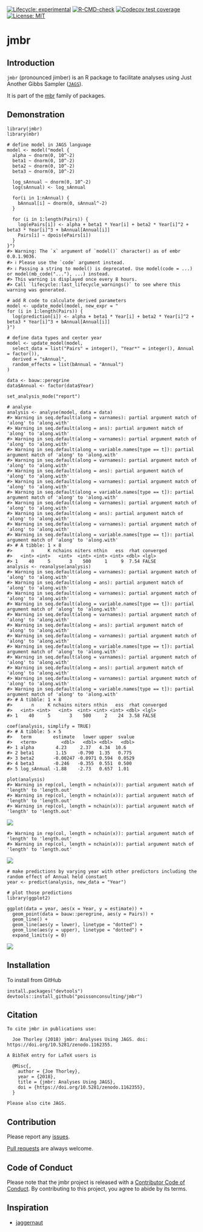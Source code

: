 <!-- README.md is generated from README.Rmd. Please edit that file -->
<!-- badges: start -->

[![Lifecycle:
experimental](https://img.shields.io/badge/lifecycle-experimental-orange.svg)](https://lifecycle.r-lib.org/articles/stages.html#experimental)
[![R-CMD-check](https://github.com/poissonconsulting/jmbr/actions/workflows/R-CMD-check.yaml/badge.svg)](https://github.com/poissonconsulting/jmbr/actions/workflows/R-CMD-check.yaml)
[![Codecov test
coverage](https://codecov.io/gh/poissonconsulting/jmbr/branch/master/graph/badge.svg)](https://codecov.io/gh/poissonconsulting/jmbr?branch=master)
[![License:
MIT](https://img.shields.io/badge/License-MIT-blue.svg)](https://opensource.org/license/mit/)
<!-- badges: end -->

# jmbr

## Introduction

`jmbr` (pronounced jimber) is an R package to facilitate analyses using
Just Another Gibbs Sampler ([`JAGS`](http://mcmc-jags.sourceforge.net)).

It is part of the [mbr](https://github.com/poissonconsulting/mbr) family
of packages.

## Demonstration

    library(jmbr)
    library(mbr)

    # define model in JAGS language
    model <- model("model {
      alpha ~ dnorm(0, 10^-2)
      beta1 ~ dnorm(0, 10^-2)
      beta2 ~ dnorm(0, 10^-2)
      beta3 ~ dnorm(0, 10^-2)

      log_sAnnual ~ dnorm(0, 10^-2)
      log(sAnnual) <- log_sAnnual

      for(i in 1:nAnnual) {
        bAnnual[i] ~ dnorm(0, sAnnual^-2)
      }

      for (i in 1:length(Pairs)) {
        log(ePairs[i]) <- alpha + beta1 * Year[i] + beta2 * Year[i]^2 + beta3 * Year[i]^3 + bAnnual[Annual[i]]
        Pairs[i] ~ dpois(ePairs[i])
      }
    }")
    #> Warning: The `x` argument of `model()` character() as of embr 0.0.1.9036.
    #> ℹ Please use the `code` argument instead.
    #> ℹ Passing a string to model() is deprecated. Use model(code = ...) or model(mb_code("..."), ...) instead.
    #> This warning is displayed once every 8 hours.
    #> Call `lifecycle::last_lifecycle_warnings()` to see where this warning was generated.

    # add R code to calculate derived parameters
    model <- update_model(model, new_expr = "
    for (i in 1:length(Pairs)) {
      log(prediction[i]) <- alpha + beta1 * Year[i] + beta2 * Year[i]^2 + beta3 * Year[i]^3 + bAnnual[Annual[i]]
    }")

    # define data types and center year
    model <- update_model(model,
      select_data = list("Pairs" = integer(), "Year*" = integer(), Annual = factor()),
      derived = "sAnnual",
      random_effects = list(bAnnual = "Annual")
    )

    data <- bauw::peregrine
    data$Annual <- factor(data$Year)

    set_analysis_mode("report")

    # analyse
    analysis <- analyse(model, data = data)
    #> Warning in seq.default(along = varnames): partial argument match of 'along' to 'along.with'
    #> Warning in seq.default(along = ans): partial argument match of 'along' to 'along.with'
    #> Warning in seq.default(along = varnames): partial argument match of 'along' to 'along.with'
    #> Warning in seq.default(along = variable.names[type == t]): partial argument match of 'along' to 'along.with'
    #> Warning in seq.default(along = varnames): partial argument match of 'along' to 'along.with'
    #> Warning in seq.default(along = ans): partial argument match of 'along' to 'along.with'
    #> Warning in seq.default(along = varnames): partial argument match of 'along' to 'along.with'
    #> Warning in seq.default(along = variable.names[type == t]): partial argument match of 'along' to 'along.with'
    #> Warning in seq.default(along = varnames): partial argument match of 'along' to 'along.with'
    #> Warning in seq.default(along = ans): partial argument match of 'along' to 'along.with'
    #> Warning in seq.default(along = varnames): partial argument match of 'along' to 'along.with'
    #> Warning in seq.default(along = variable.names[type == t]): partial argument match of 'along' to 'along.with'
    #> # A tibble: 1 × 8
    #>       n     K nchains niters nthin   ess  rhat converged
    #>   <int> <int>   <int>  <int> <int> <int> <dbl> <lgl>    
    #> 1    40     5       3    500     1     9  7.54 FALSE
    analysis <- reanalyse(analysis)
    #> Warning in seq.default(along = varnames): partial argument match of 'along' to 'along.with'
    #> Warning in seq.default(along = ans): partial argument match of 'along' to 'along.with'
    #> Warning in seq.default(along = varnames): partial argument match of 'along' to 'along.with'
    #> Warning in seq.default(along = variable.names[type == t]): partial argument match of 'along' to 'along.with'
    #> Warning in seq.default(along = varnames): partial argument match of 'along' to 'along.with'
    #> Warning in seq.default(along = ans): partial argument match of 'along' to 'along.with'
    #> Warning in seq.default(along = varnames): partial argument match of 'along' to 'along.with'
    #> Warning in seq.default(along = variable.names[type == t]): partial argument match of 'along' to 'along.with'
    #> Warning in seq.default(along = varnames): partial argument match of 'along' to 'along.with'
    #> Warning in seq.default(along = ans): partial argument match of 'along' to 'along.with'
    #> Warning in seq.default(along = varnames): partial argument match of 'along' to 'along.with'
    #> Warning in seq.default(along = variable.names[type == t]): partial argument match of 'along' to 'along.with'
    #> # A tibble: 1 × 8
    #>       n     K nchains niters nthin   ess  rhat converged
    #>   <int> <int>   <int>  <int> <int> <int> <dbl> <lgl>    
    #> 1    40     5       3    500     2    24  3.58 FALSE

    coef(analysis, simplify = TRUE)
    #> # A tibble: 5 × 5
    #>   term        estimate   lower upper  svalue
    #>   <term>         <dbl>   <dbl> <dbl>   <dbl>
    #> 1 alpha        4.23     2.37   4.34  10.6   
    #> 2 beta1        1.15    -0.790  1.35   0.775 
    #> 3 beta2       -0.00247 -0.0971 0.594  0.0529
    #> 4 beta3       -0.246   -0.355  0.551  0.500 
    #> 5 log_sAnnual -1.88    -2.73   0.657  1.01

    plot(analysis)
    #> Warning in rep(col, length = nchain(x)): partial argument match of 'length' to 'length.out'
    #> Warning in rep(col, length = nchain(x)): partial argument match of 'length' to 'length.out'
    #> Warning in rep(col, length = nchain(x)): partial argument match of 'length' to 'length.out'

![](tools/README-unnamed-chunk-3-1.png)

    #> Warning in rep(col, length = nchain(x)): partial argument match of 'length' to 'length.out'
    #> Warning in rep(col, length = nchain(x)): partial argument match of 'length' to 'length.out'

![](tools/README-unnamed-chunk-3-2.png)

    # make predictions by varying year with other predictors including the random effect of Annual held constant
    year <- predict(analysis, new_data = "Year")

    # plot those predictions
    library(ggplot2)

    ggplot(data = year, aes(x = Year, y = estimate)) +
      geom_point(data = bauw::peregrine, aes(y = Pairs)) +
      geom_line() +
      geom_line(aes(y = lower), linetype = "dotted") +
      geom_line(aes(y = upper), linetype = "dotted") +
      expand_limits(y = 0)

![](tools/README-unnamed-chunk-4-1.png)

## Installation

To install from GitHub

    install.packages("devtools")
    devtools::install_github("poissonconsulting/jmbr")

## Citation

    To cite jmbr in publications use:

      Joe Thorley (2018) jmbr: Analyses Using JAGS. doi: https://doi.org/10.5281/zenodo.1162355.

    A BibTeX entry for LaTeX users is

      @Misc{,
        author = {Joe Thorley},
        year = {2018},
        title = {jmbr: Analyses Using JAGS},
        doi = {https://doi.org/10.5281/zenodo.1162355},
      }

    Please also cite JAGS.

## Contribution

Please report any
[issues](https://github.com/poissonconsulting/jmbr/issues).

[Pull requests](https://github.com/poissonconsulting/jmbr/pulls) are
always welcome.

## Code of Conduct

Please note that the jmbr project is released with a [Contributor Code
of
Conduct](https://contributor-covenant.org/version/2/0/CODE_OF_CONDUCT.html).
By contributing to this project, you agree to abide by its terms.

## Inspiration

-   [jaggernaut](https://github.com/poissonconsulting/jaggernaut)
